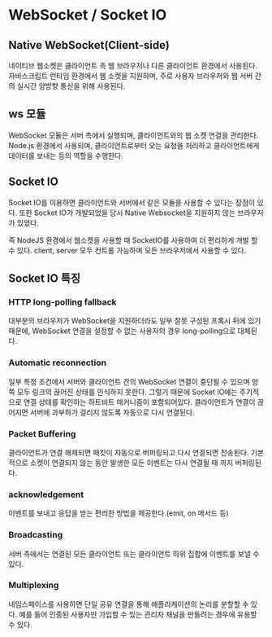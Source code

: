 # WebSocket / Socket IO
## Native WebSocket(Client-side)
네이티브 웹소켓은 클라이언트 측 웹 브라우저나 다른 클라이언트 환경에서 사용된다. 자바스크립트 런타임 환경에서 웹 소켓을 지원하며, 주로 사용자 브라우저와 웹 서버 간의 실시간 양방향 통신을 위해 사용된다.

## ws 모듈
WebSocket 모듈은 서버 측에서 실행되며, 클라이언트와의 웹 소켓 연결을 관리한다. Node.js 환경에서 사용되며, 클라이언트로부터 오는 요청을 처리하고 클라이언트에게 데이터를 보내는 등의 역할을 수행한다.

## Socket IO
Socket IO를 이용하면 클라이언트와 서버에서 같은 모듈을 사용할 수 있다는 장점이 있다. 또한 Socket IO가 개발되었을 당시 Native Websocket을 지원하지 않는 브라우저가 있었다.

즉 NodeJS 환경에서 웹소켓을 사용할 때 SocketIO를 사용하여 더 편리하게 개발 할 수 있다. client, server 모두 컨트롤 가능하며 모든 브라우저에서 사용할 수 있다.

## Socket IO 특징
### HTTP long-polling fallback
대부분의 브라우저가 WebSocket을 지원하더라도 일부 잘못 구성된 프록시 뒤에 있기 때문에, WebSocket 연결을 설정할 수 없는 사용자의 경우 long-polling으로 대체된다.

### Automatic reconnection
일부 특정 조건에서 서버와 클라이언트 간의 WebSocket 연결이 중단될 수 있으며 양 쪽 모두 링크의 끊어진 상태를 인식하지 못한다. 그렇기 때문에 Socket IO에는 주기적으로 연결 상태를 확인하는 하트비트 매커니즘이 포함되어있다. 클라이언트가 연결이 끊어지면 서버에 과부하가 걸리지 않도록 자동으로 다시 연결된다.

### Packet Buffering
클라이언트가 연결 해제되면 패킷이 자동으로 버퍼링되고 다시 연결되면 전송된다. 기본적으로 소켓이 연결되지 않는 동안 발생한 모든 이벤트는 다시 연결될 때 까지 버퍼링된다.

### acknowledgement
이벤트를 보내고 응답을 받는 편리한 방법을 제공한다.(emit, on 메서드 등)

### Broadcasting
서버 측에서는 연결된 모든 클라이언트 또는 클라이언트 하위 집합에 이벤트를 보낼 수 있다.

### Multiplexing
네임스페이스를 사용하면 단일 공유 연결을 통해 애플리케이션의 논리를 분할할 수 있다. 예를 들어 인증된 사용자만 가입할 수 있는 관리자 채널을 만들려는 경우에 유용할 수 있다.
